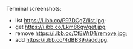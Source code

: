 Terminal screenshots:

- list https://i.ibb.co/P97DCgZ/list.jpg;
- get https://i.ibb.co/Lkm86gy/get.jpg;
- remove https://i.ibb.co/CtBWrD1/remove.jpg;
- add https://i.ibb.co/4dBB39r/add.jpg.
